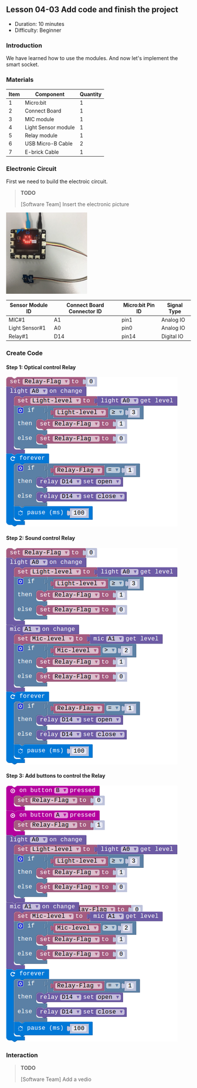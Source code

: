 ## Lesson 04-03 Add code and finish the project

- Duration: 10 minutes
- Difficulty: Beginner

### Introduction

We have learned how to use the modules. And now let's implement the smart socket.

### Materials
| Item | Component            | Quantity |
| ---- | -------------------- | -------- |
| 1    | Micro:bit            | 1        |
| 2    | Connect Board        | 1        |
| 3    | MIC module           | 1        |
| 4    | Light  Sensor module | 1        |
| 5    | Relay module         | 1        |
| 6    | USB Micro-B Cable    | 2        |
| 7    | E-brick Cable        | 1        |

### Electronic Circuit

First we need to build the electroic circuit.

> **TODO**
>
> [Software Team] Insert the electronic picture

![dfsd](./_image/lesson-03-01/electronic_circuit.png)

| Sensor Module ID | Connect Board Connector ID | Micro:bit Pin ID | Signal Type |
| ---------------- | -------------------------- | ---------------- | ----------- |
| MIC#1            | A1                         | pin1             | Analog IO   |
| Light Sensor#1   | A0                         | pin0             | Analog IO   |
| Relay#1          | D14                        | pin14            | Digital IO  |

### Create Code

#### Step 1: Optical control Relay

 ![dfsd](./_image/lesson-04-03/light-relay.png)



#### Step 2: Sound control Relay

 ![dfsd](./_image/lesson-04-03/light-mic-relay.png)



#### Step 3: Add buttons to control the Relay

 ![dfsd](./_image/lesson-04-03/button-relay.png)



### Interaction

> **TODO**
>
> [Software Team] Add a vedio

